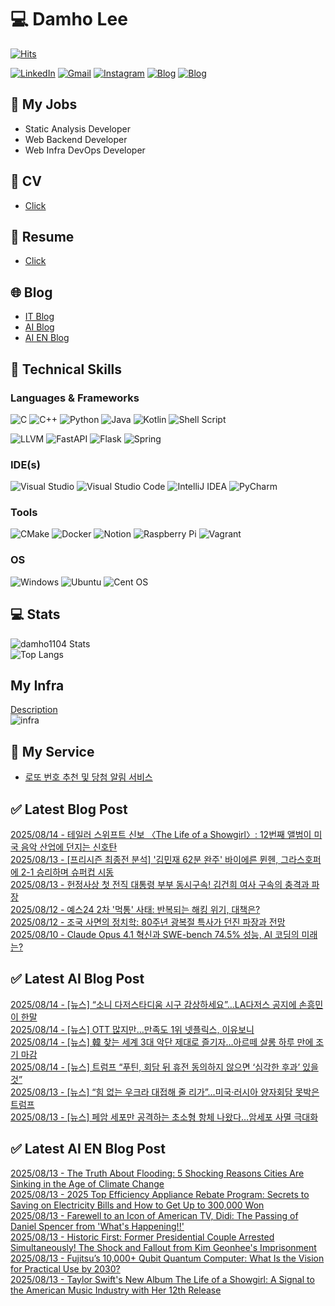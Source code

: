
# 💻 Damho Lee

[![Hits](https://hits.seeyoufarm.com/api/count/incr/badge.svg?url=https%3A%2F%2Fgithub.com%2Fdamho1104&count_bg=%233D9CC8&title_bg=%23555555&icon=&icon_color=%23E7E7E7&title=hits&edge_flat=false)](https://hits.seeyoufarm.com)  

[![LinkedIn](https://img.shields.io/badge/Linkedin-%230077B5.svg?style=flat&logo=linkedin&logoColor=white)](https://www.linkedin.com/in/damho1104/)
[![Gmail](https://img.shields.io/badge/Gmail-D14836?style=flat&logo=gmail&logoColor=white)](mailto:damho1104@gmail.com)
[![Instagram](https://img.shields.io/badge/Instargram-%23E4405F.svg?style=flat&logo=Instagram&logoColor=white)](https://www.instagram.com/damho1104/)
[![Blog](https://img.shields.io/badge/Blog-%23000000.svg?style=flat&logo=Tistory&logoColor=white)](https://dmomo.co.kr/)
[![Blog](https://img.shields.io/badge/Blog-%23000000.svg?style=flat&logo=WordPress&logoColor=white)](https://blog.ai.dmomo.co.kr/)

## 📃 My Jobs
- Static Analysis Developer
- Web Backend Developer
- Web Infra DevOps Developer

## 📰 CV
- [Click](https://resume.dmomo.net/damho.lee/resume)  

## 📘 Resume
- [Click](https://damho1104.notion.site/8af3191b9815406d95708d9a0cea5a9e)  

## 🌐 Blog
- [IT Blog](https://dmomo.co.kr/)
- [AI Blog](https://blog.ai.dmomo.co.kr/)
- [AI EN Blog](https://ai.trend.dmomo.co.kr/)

## 💪 Technical Skills
### Languages & Frameworks
![C](https://img.shields.io/badge/c-%2300599C.svg?style=flat&logo=c&logoColor=white)
![C++](https://img.shields.io/badge/c++-%2300599C.svg?style=flat&logo=c%2B%2B&logoColor=white)
![Python](https://img.shields.io/badge/Python-3776AB.svg?&style=flat&logo=Python&logoColor=white)
![Java](https://img.shields.io/badge/java-%23ED8B00.svg?style=flat&logo=openjdk&logoColor=white)
![Kotlin](https://img.shields.io/badge/Kotlin-%237F52FF.svg?style=flat&logo=Kotlin&logoColor=white)
![Shell Script](https://img.shields.io/badge/Shell_script-%23121011.svg?style=flat&logo=gnu-bash&logoColor=white)  
  
![LLVM](https://img.shields.io/badge/LLVM/Clang-000B1D.svg?&style=flat&logo=LLVM&logoColor=white)
![FastAPI](https://img.shields.io/badge/FastAPI-005571?style=flat&logo=fastapi)
![Flask](https://img.shields.io/badge/Flask-%23000.svg?style=flat&logo=flask&logoColor=white)
![Spring](https://img.shields.io/badge/Springboot-%236DB33F.svg?style=flat&logo=spring&logoColor=white)
  
  
### IDE(s)
![Visual Studio](https://img.shields.io/badge/Visual%20Studio-5C2D91.svg?style=flat&logo=visual-studio&logoColor=white) 
![Visual Studio Code](https://img.shields.io/badge/Visual%20Studio%20Code-0078d7.svg?style=flat&logo=visual-studio-code&logoColor=white)
![IntelliJ IDEA](https://img.shields.io/badge/IntelliJIDEA-000000.svg?style=flat&logo=intellij-idea&logoColor=white) 
![PyCharm](https://img.shields.io/badge/PyCharm-143?style=flat&logo=pycharm&logoColor=black&color=black&labelColor=green) 


### Tools
![CMake](https://img.shields.io/badge/CMake-%23008FBA.svg?style=flat&logo=cmake&logoColor=white)
![Docker](https://img.shields.io/badge/docker-%230db7ed.svg?style=flat&logo=docker&logoColor=white)
![Notion](https://img.shields.io/badge/Notion-%23000000.svg?style=flat&logo=notion&logoColor=white)
![Raspberry Pi](https://img.shields.io/badge/-RaspberryPi-C51A4A?style=flat&logo=Raspberry-Pi)
![Vagrant](https://img.shields.io/badge/Vagrant-%231563FF.svg?style=flat&logo=vagrant&logoColor=white)


### OS
![Windows](https://img.shields.io/badge/Windows-0078D6?style=flat&logo=windows&logoColor=white)
![Ubuntu](https://img.shields.io/badge/Ubuntu-E95420?style=flat&logo=ubuntu&logoColor=white)
![Cent OS](https://img.shields.io/badge/Cent%20OS-002260?style=flat&logo=centos&logoColor=F0F0F0)


## :computer: Stats
![damho1104 Stats](https://github-readme-stats.vercel.app/api?username=damho1104&hide=issues&show_icons=true&show=prs_merged,prs_merged_percentage&theme=chartreuse-dark)  
![Top Langs](https://github-readme-stats.vercel.app/api/top-langs/?username=damho1104&layout=compact&theme=chartreuse-dark)


## My Infra
[Description](https://dmomo.co.kr/444)  
![infra](https://nextcloud.dmomo.net/apps/files_sharing/publicpreview/EtWDB9RaEXyf4FT?file=/&fileId=142416&x=6016&y=3384&a=true&etag=eee0bc0c4308201c786211582fdbc678)  





## 📣 My Service
- [로또 번호 추천 및 당첨 알림 서비스](https://lotto.dmomo.co.kr/)  


## ✅ Latest Blog Post

[2025/08/14 - 테일러 스위프트 신보 〈The Life of a Showgirl〉: 12번째 앨범이 미국 음악 산업에 던지는 신호탄](http://dmomo.co.kr/639) <br/>
[2025/08/13 - [프리시즌 최종전 분석] '김민재 62분 완주' 바이에른 뮌헨, 그라스호퍼에 2-1 승리하며 슈퍼컵 시동](http://dmomo.co.kr/638) <br/>
[2025/08/13 - 헌정사상 첫 전직 대통령 부부 동시구속! 김건희 여사 구속의 충격과 파장](http://dmomo.co.kr/637) <br/>
[2025/08/12 - 예스24 2차 '먹통' 사태: 반복되는 해킹 위기, 대책은?](http://dmomo.co.kr/636) <br/>
[2025/08/12 - 조국 사면의 정치학: 80주년 광복절 특사가 던진 파장과 전망](http://dmomo.co.kr/635) <br/>
[2025/08/10 - Claude Opus 4.1 혁신과 SWE-bench 74.5% 성능, AI 코딩의 미래는?](http://dmomo.co.kr/634) <br/>

## ✅ Latest AI Blog Post
[2025/08/14 - [뉴스] “소니 다저스타디움 시구 감상하세요”…LA다저스 공지에 손흥민이 한말](https://blog.ai.dmomo.co.kr/news/7990) <br/>
[2025/08/14 - [뉴스] OTT 많지만…만족도 1위 넷플릭스, 이유보니](https://blog.ai.dmomo.co.kr/news/7987) <br/>
[2025/08/14 - [뉴스] 韓 찾는 세계 3대 악단 제대로 즐기자…아르떼 살롱 하루 만에 조기 마감](https://blog.ai.dmomo.co.kr/news/7984) <br/>
[2025/08/14 - [뉴스] 트럼프 “푸틴, 회담 뒤 휴전 동의하지 않으면 ‘심각한 후과’ 있을것”](https://blog.ai.dmomo.co.kr/news/7981) <br/>
[2025/08/13 - [뉴스] “힘 없는 우크라 대접해 줄 리가”…미국·러시아 양자회담 못박은 트럼프](https://blog.ai.dmomo.co.kr/news/7978) <br/>
[2025/08/13 - [뉴스] 페암 세포만 공격하는 초소형 항체 나왔다…암세포 사멸 극대화](https://blog.ai.dmomo.co.kr/news/7975) <br/>

## ✅ Latest AI EN Blog Post
[2025/08/13 - The Truth About Flooding: 5 Shocking Reasons Cities Are Sinking in the Age of Climate Change](https://ai.trend.dmomo.co.kr/2025/08/the-truth-about-flooding-5-shocking.html) <br/>
[2025/08/13 - 2025 Top Efficiency Appliance Rebate Program: Secrets to Saving on Electricity Bills and How to Get Up to 300,000 Won](https://ai.trend.dmomo.co.kr/2025/08/2025-top-efficiency-appliance-rebate.html) <br/>
[2025/08/13 - Farewell to an Icon of American TV, Didi: The Passing of Daniel Spencer from 'What's Happening!!'](https://ai.trend.dmomo.co.kr/2025/08/farewell-to-icon-of-american-tv-didi.html) <br/>
[2025/08/13 - Historic First: Former Presidential Couple Arrested Simultaneously! The Shock and Fallout from Kim Geonhee's Imprisonment](https://ai.trend.dmomo.co.kr/2025/08/historic-first-former-presidential.html) <br/>
[2025/08/13 - Fujitsu’s 10,000+ Qubit Quantum Computer: What Is the Vision for Practical Use by 2030?](https://ai.trend.dmomo.co.kr/2025/08/fujitsus-10000-qubit-quantum-computer.html) <br/>
[2025/08/13 - Taylor Swift's New Album The Life of a Showgirl: A Signal to the American Music Industry with Her 12th Release](https://ai.trend.dmomo.co.kr/2025/08/taylor-swifts-new-album-life-of.html) <br/>
